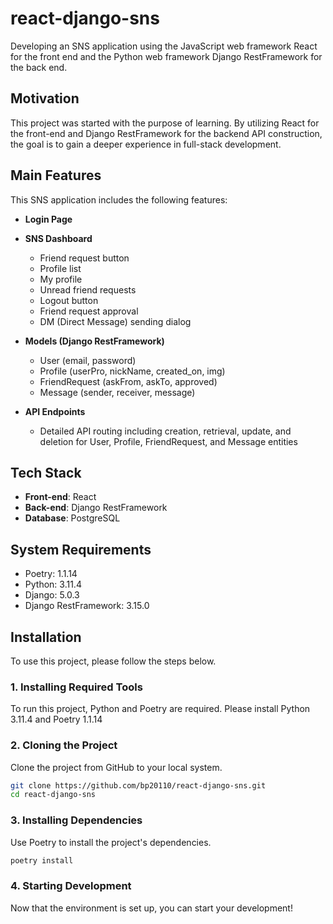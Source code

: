 # react-django-sns

Developing an SNS application using the JavaScript web framework React for the front end and the Python web framework Django RestFramework for the back end. 

## Motivation

This project was started with the purpose of learning. By utilizing React for the front-end and Django RestFramework for the backend API construction, the goal is to gain a deeper experience in full-stack development.

## Main Features

This SNS application includes the following features:

- **Login Page**
- **SNS Dashboard**
  - Friend request button
  - Profile list
  - My profile
  - Unread friend requests
  - Logout button
  - Friend request approval
  - DM (Direct Message) sending dialog

- **Models (Django RestFramework)**
  - User (email, password)
  - Profile (userPro, nickName, created_on, img)
  - FriendRequest (askFrom, askTo, approved)
  - Message (sender, receiver, message)

- **API Endpoints**
  - Detailed API routing including creation, retrieval, update, and deletion for User, Profile, FriendRequest, and Message entities

## Tech Stack

- **Front-end**: React
- **Back-end**: Django RestFramework
- **Database**: PostgreSQL

## System Requirements

- Poetry: 1.1.14
- Python: 3.11.4
- Django: 5.0.3
- Django RestFramework: 3.15.0

## Installation

To use this project, please follow the steps below.

### 1. Installing Required Tools
To run this project, Python and Poetry are required. Please install Python 3.11.4 and Poetry 1.1.14

### 2. Cloning the Project
Clone the project from GitHub to your local system.

```bash
git clone https://github.com/bp20110/react-django-sns.git
cd react-django-sns
```

### 3. Installing Dependencies
Use Poetry to install the project's dependencies.

```bash
poetry install
```

### 4. Starting Development
Now that the environment is set up, you can start your development!
